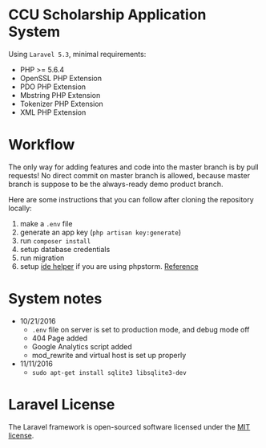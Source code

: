 # CCU Scholarship Application System

Using `Laravel 5.3`, minimal requirements:

* PHP >= 5.6.4
* OpenSSL PHP Extension
* PDO PHP Extension
* Mbstring PHP Extension
* Tokenizer PHP Extension
* XML PHP Extension

# Workflow

The only way for adding features and code into the master branch is by pull requests! No direct commit on master branch is allowed, because master branch is suppose to be the always-ready demo product branch.

Here are some instructions that you can follow after cloning the repository locally:
   1. make a `.env` file
   2. generate an app key (`php artisan key:generate`)
   3. run `composer install`
   4. setup database credentials
   5. run migration
   6. setup [ide helper](https://github.com/barryvdh/laravel-ide-helper) if you are using phpstorm. [Reference](http://oomusou.io/phpstorm/phpstorm-ide-helper/)

# System notes

* 10/21/2016
    * `.env` file on server is set to production mode, and debug mode off
    * 404 Page added
    * Google Analytics script added
    * mod_rewrite and virtual host is set up properly
* 11/11/2016 
   * `sudo apt-get install sqlite3 libsqlite3-dev`

# Laravel License

The Laravel framework is open-sourced software licensed under the [MIT license](http://opensource.org/licenses/MIT).
